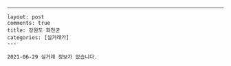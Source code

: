 ---
    layout: post
    comments: true
    title: 강원도 화천군
    categories: [실거래가]
    ---

    2021-06-29 실거래 정보가 없습니다.

    